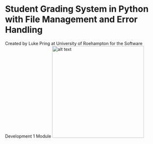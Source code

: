 # Student Grading System in Python with File Management and Error Handling
Created by Luke Pring at University of Roehampton for the Software Development 1 Module
<img src="https://cdn.lukepring.co.uk/uor/Logo.webp" alt="alt text" width="300"/>
